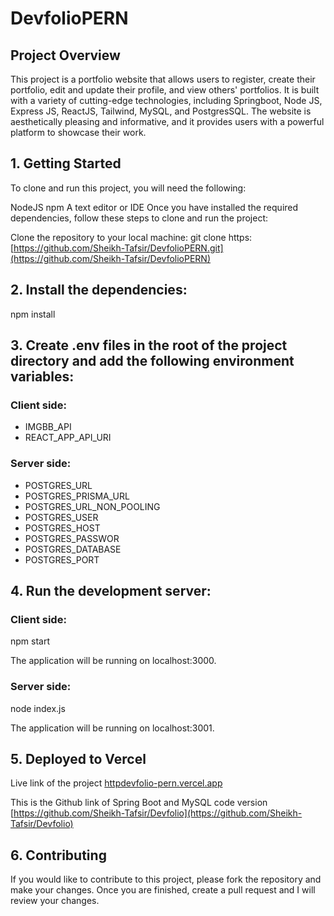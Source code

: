 # DevfolioPERN

## Project Overview
This project is a portfolio website that allows users to register, create their portfolio, edit and update their profile, and view others' portfolios. It is built with a variety of cutting-edge technologies, including Springboot, Node JS, Express JS, ReactJS, Tailwind, MySQL, and PostgresSQL. The website is aesthetically pleasing and informative, and it provides users with a powerful platform to showcase their work.

## 1. Getting Started
To clone and run this project, you will need the following:

NodeJS
npm
A text editor or IDE
Once you have installed the required dependencies, follow these steps to clone and run the project:

Clone the repository to your local machine:
git clone https: [https://github.com/Sheikh-Tafsir/DevfolioPERN.git](https://github.com/Sheikh-Tafsir/DevfolioPERN)


## 2. Install the dependencies:

npm install

## 3. Create .env files in the root of the project directory and add the following environment variables:
### Client side:
- IMGBB_API
- REACT_APP_API_URI

### Server side:
- POSTGRES_URL
- POSTGRES_PRISMA_URL
- POSTGRES_URL_NON_POOLING
- POSTGRES_USER
- POSTGRES_HOST
- POSTGRES_PASSWOR
- POSTGRES_DATABASE
- POSTGRES_PORT


## 4. Run the development server:

### Client side:
npm start

The application will be running on localhost:3000.

### Server side:
node index.js

The application will be running on localhost:3001.



## 5. Deployed to Vercel
Live link of the project
[httpdevfolio-pern.vercel.app](https://devfolio-pern.vercel.app/)

This is the Github link of Spring Boot and MySQL code version
[https://github.com/Sheikh-Tafsir/Devfolio](https://github.com/Sheikh-Tafsir/Devfolio)

## 6. Contributing
If you would like to contribute to this project, please fork the repository and make your changes. Once you are finished, create a pull request and I will review your changes.
